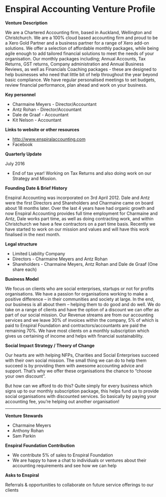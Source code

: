 # Enspiral Accounting Venture Profile

**Venture Description**

We are a Chartered Accounting firm, based in Auckland, Wellington and Christchurch. We are a 100% cloud based accounting firm and proud to be a Xero Gold Partner and a business partner for a range of Xero add-on solutions. We offer a selection of affordable monthly packages, while being agile enough to add tailored financial solutions to meet the needs of your organisation. Our monthly packages including; Annual Accounts, Tax Returns, GST returns, Company administration and Annual Business Reviews, as well as Financials Coaching packages - these are designed to help businesses who need that little bit of help throughout the year beyond basic compliance.  We have regular personalised meetings to set budgets, review financial performance, plan ahead and work on your business.

**Key personnel**

* Charmaine Meyers - Director/Accountant
* Antz Rohan - Director/Accountant
* Dale de Graaf - Accountant
* Kit Nelson - Accountant


**Links to website or other resources**

* http://www.enspiralaccounting.com
* Facebook 


**Quarterly Update**

July 2016

* End of tax year! Working on Tax Returns and also doing work on our Strategy and Mission. 

**Founding Date & Brief History**

Enspiral Accounting was incorporated on 3rd April 2012. Dale and Antz were the first Directors and Shareholders and Charmaine came on board about 18 months later. Over the last 4 years have had organic growth and now Enspiral Accounting provides full time employment for Charmaine and Antz, Dale works part time, as well as doing contracting work, and within Christchurch we have a few contractors on a part time basis. Recently we have started to work on our mission and values and will have this work finalised in the next month. 

**Legal structure**

* Limited Liability Company
* Directors - Charmaine Meyers and Antz Rohan
* Shareholders - Charmaine Meyers, Antz Rohan and Dale de Graaf (One share each)

**Business Model**

We focus on clients who are social enterprises, startups or not for profits organisations.
We have a passion for organisations working to make a positive difference – in their communities and society at large. In the end, our business is all about them – helping them to do good and do well. We do take on a range of clients and have the  option of a discount we can offer as part of our social mission. Our Revenue streams are from our accounting services and we leave 30% of invoices within the company, 5% of which is paid to Enspiral Foundation and contractors/accountants are paid the remaining 70%. We have most clients on a monthly subscription which gives us certaining of income and helps with financial sustainability. 


**Social Impact Strategy / Theory of Change**

Our hearts are with helping NFPs, Charities and Social Enterprises succeed with their own social mission. The small thing we can do to help them succeed is by providing them with awesome accounting advice and support. That’s why we offer these organisations the chance to “choose your own discount”.

But how can we afford to do this? Quite simply for every business which signs up to our monthly subscription package, this helps fund us to provide social organisations with discounted services. So basically by paying your accounting fee, you’re helping out another organisation!


---

**Venture Stewards** 

* Charmaine Meyers
* Anthony Rohan
* Sam Parkin

**Enspiral Foundation Contribution**

* We contribute 5% of sales to Enspiral Foundation
* We are happy to have a chat to individuals or ventures about their accounting requirements and see how we can help
 

**Asks to Enspiral**

Referrals & opportunities to collaborate on future service offerings to our clients



